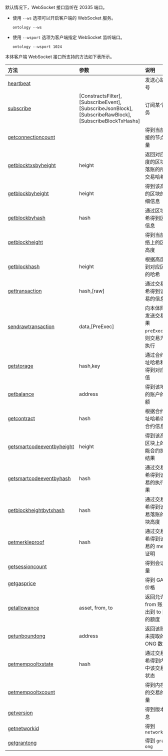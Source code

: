 

默认情况下，WebSocket 接口监听在 20335 端口。

- 使用 `--ws` 选项可以开启客户端的 WebSocket 服务。

  ```
  ontology --ws
  ```

- 使用 `--wsport` 选项为客户端指定 WebSocket 监听端口。

  ```shell
  ontology --wsport 1024
  ```

本体客户端 WebSocket 接口所支持的方法如下表所示。

| 方法 | 参数 | 说明                                                 |
| :---| :---| :---|
| [heartbeat](docs-cn/ontology-cli/10-ws-specification#heartbeat) |  | 发送心跳信号 |
| [subscribe](docs-cn/ontology-cli/10-ws-specification#subscribe) | [ConstractsFilter],[SubscribeEvent],[SubscribeJsonBlock],[SubscribeRawBlock],[SubscribeBlockTxHashs] | 订阅某个服务 |
| [getconnectioncount](docs-cn/ontology-cli/10-ws-specification#getconnectioncount) |  | 得到当前连接的节点数量 |
| [getblocktxsbyheight](docs-cn/ontology-cli/10-ws-specification#getblocktxsbyheight) | height | 返回对应高度的区块中落账的所有交易哈希 |
| [getblockbyheight](docs-cn/ontology-cli/10-ws-specification#getblockbyheight) | height | 得到该高度的区块的详细信息 |
| [getblockbyhash](docs-cn/ontology-cli/10-ws-specification#getblockbyhash) | hash | 通过区块哈希得到区块信息 |
| [getblockheight](docs-cn/ontology-cli/10-ws-specification#getblockheight) |  | 得到当前网络上的区块高度 |
| [getblockhash](docs-cn/ontology-cli/10-ws-specification#getblockhash) | height | 根据高度得到对应区块的哈希 |
| [gettransaction](docs-cn/ontology-cli/10-ws-specification#gettransaction) | hash,[raw] | 通过交易哈希得到该交易的信息 |
| [sendrawtransaction](docs-cn/ontology-cli/10-ws-specification#sendrawtransaction) | data,[PreExec] | 向本体网络发送交易, 如果 `preExec=1`，则交易为预执行 |
| [getstorage](docs-cn/ontology-cli/10-ws-specification#getstorage) | hash,key | 通过合约地址哈希和键得到对应的值 |
| [getbalance](docs-cn/ontology-cli/10-ws-specification#getbalance) | address | 得到该地址的账户的余额 |
| [getcontract](docs-cn/ontology-cli/10-ws-specification#getcontract) | hash | 根据合约地址哈希得到合约信息 |
| [getsmartcodeeventbyheight](docs-cn/ontology-cli/10-ws-specification#getsmartcodeeventbyheight) | height | 得到该高度区块上的智能合约执行结果 |
| [getsmartcodeeventbyhash](docs-cn/ontology-cli/10-ws-specification#getsmartcodeeventbyhash) | hash | 通过交易哈希得到该交易的执行结果 |
| [getblockheightbytxhash](docs-cn/ontology-cli/10-ws-specification#getblockheightbytxhash) | hash | 通过交易哈希得到该交易落账的区块高度 |
| [getmerkleproof](docs-cn/ontology-cli/10-ws-specification#getmerkleproof) | hash | 通过交易哈希得到该交易的 merkle 证明 |
| [getsessioncount](docs-cn/ontology-cli/10-ws-specification#getsessioncount) |  | 得到会话数量 |
| [getgasprice](docs-cn/ontology-cli/10-ws-specification#getgasprice) |  | 得到 GAS 的价格 |
| [getallowance](docs-cn/ontology-cli/10-ws-specification#getallowance) | asset, from, to | 返回允许从 from 账户转出到 to 账户的额度 |
| [getunboundong](docs-cn/ontology-cli/10-ws-specification#getunboundong) | address | 返回该账户未提取的ONG 数量 |
| [getmempooltxstate](docs-cn/ontology-cli/10-ws-specification#getmempooltxstate) | hash | 通过交易哈希得到内存中该交易的状态 |
| [getmempooltxcount](docs-cn/ontology-cli/10-ws-specification#getmempooltxcount) |  | 得到内存中的交易的数量 |
| [getversion](docs-cn/ontology-cli/10-ws-specification#getversion) |  | 得到版本信息 |
| [getnetworkid](docs-cn/ontology-cli/10-ws-specification#getnetworkid) |  | 得到 `network id` |
| [getgrantong](docs-cn/ontology-cli/10-ws-specification#getgrantong) |  | 得到 `grant ong` |

